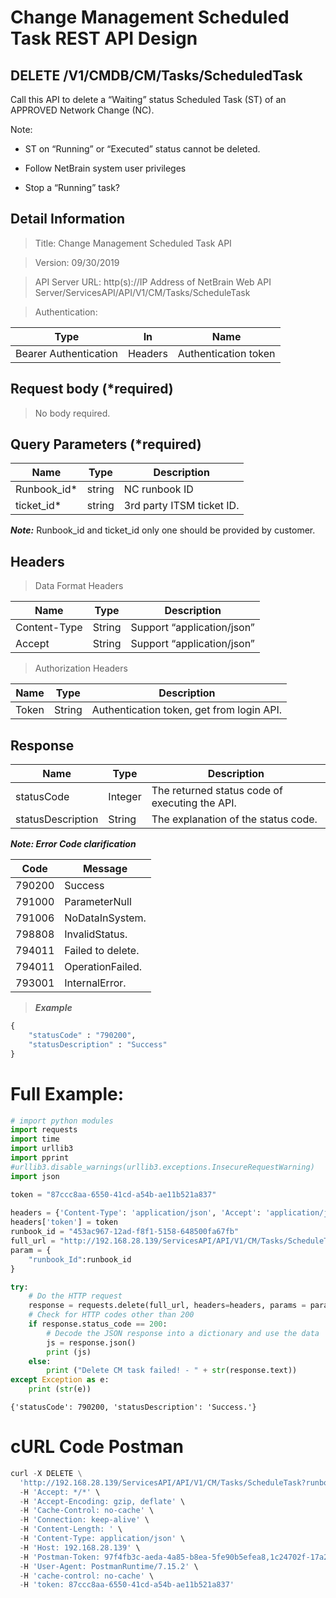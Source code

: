 
# Change Management Scheduled Task REST API Design

DELETE /V1/CMDB/CM/Tasks/ScheduledTask
--------------------------------------

Call this API to delete a “Waiting” status Scheduled Task (ST) of an APPROVED
Network Change (NC).

Note:

-   ST on “Running” or “Executed” status cannot be deleted.

-   Follow NetBrain system user privileges

-   Stop a “Running” task?

Detail Information
------------------

> Title: Change Management Scheduled Task API

> Version: 09/30/2019

> API Server URL: http(s)://IP Address of NetBrain Web API
Server/ServicesAPI/API/V1/CM/Tasks/ScheduleTask

> Authentication:

| **Type**              | **In**  | **Name**             |
|-----------------------|---------|----------------------|
| Bearer Authentication | Headers | Authentication token |

Request body (\*required)
-------------------------

> No body required.

Query Parameters (\*required)
-----------------------------

| **Name**               | **Type** | **Description**             |
|------------------------|----------|-----------------------------|
| Runbook_id\*           | string   | NC runbook ID               |
| ticket_id\*            | string   | 3rd party ITSM ticket ID.   |

***Note:*** Runbook_id and ticket_id only one should be provided by customer.

Headers
-------

> Data Format Headers

| **Name**     | **Type** | **Description**            |
|--------------|----------|----------------------------|
| Content-Type | String   | Support “application/json” |
| Accept       | String   | Support “application/json” |

> Authorization Headers

| **Name** | **Type** | **Description**                           |
|----------|----------|-------------------------------------------|
| Token    | String   | Authentication token, get from login API. |

Response
--------

| **Name**          | **Type** | **Description**                                |
|-------------------|----------|------------------------------------------------|
| statusCode        | Integer  | The returned status code of executing the API. |
| statusDescription | String   | The explanation of the status code.            |


***Note: Error Code clarification***

| **Code** | **Message** |
|------------------------------------|----------|
| 790200 | Success |
| 791000 | ParameterNull |
| 791006 | NoDataInSystem. |
| 798808 | InvalidStatus. |
| 794011 | Failed to delete. |
| 794011 | OperationFailed. |
| 793001 | InternalError. |


> ***Example***



```python
{  
    "statusCode" : "790200",
    "statusDescription" : "Success"
}
```

# Full Example:


```python
# import python modules 
import requests
import time
import urllib3
import pprint
#urllib3.disable_warnings(urllib3.exceptions.InsecureRequestWarning)
import json

token = "87ccc8aa-6550-41cd-a54b-ae11b521a837" 
 
headers = {'Content-Type': 'application/json', 'Accept': 'application/json'}  
headers['token'] = token
runbook_id = "453ac967-12ad-f8f1-5158-648500fa67fb"
full_url = "http://192.168.28.139/ServicesAPI/API/V1/CM/Tasks/ScheduleTask/"
param = {
    "runbook_Id":runbook_id
}

try:
    # Do the HTTP request
    response = requests.delete(full_url, headers=headers, params = param, verify=False)
    # Check for HTTP codes other than 200
    if response.status_code == 200:
        # Decode the JSON response into a dictionary and use the data
        js = response.json()
        print (js)
    else:
        print ("Delete CM task failed! - " + str(response.text))
except Exception as e:
    print (str(e))
```

    {'statusCode': 790200, 'statusDescription': 'Success.'}
    

# cURL Code Postman


```python
curl -X DELETE \
  'http://192.168.28.139/ServicesAPI/API/V1/CM/Tasks/ScheduleTask?runbook_Id=453ac967-12ad-f8f1-5158-648500fa67fb' \
  -H 'Accept: */*' \
  -H 'Accept-Encoding: gzip, deflate' \
  -H 'Cache-Control: no-cache' \
  -H 'Connection: keep-alive' \
  -H 'Content-Length: ' \
  -H 'Content-Type: application/json' \
  -H 'Host: 192.168.28.139' \
  -H 'Postman-Token: 97f4fb3c-aeda-4a85-b8ea-5fe90b5efea8,1c24702f-17a2-4b07-a46c-9fc999ff536a' \
  -H 'User-Agent: PostmanRuntime/7.15.2' \
  -H 'cache-control: no-cache' \
  -H 'token: 87ccc8aa-6550-41cd-a54b-ae11b521a837'
```
